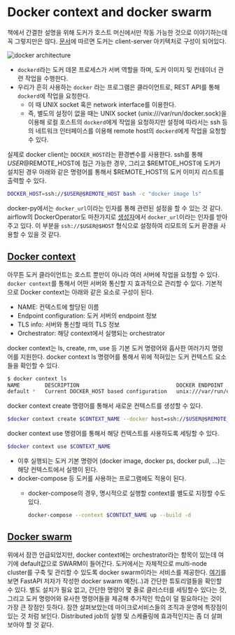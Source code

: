 # Docker context and docker swarm

책에서 간결한 설명을 위해 도커가 호스트 머신에서만 작동 가능한 것으로 이야기하는데 꼭 그렇지만은 않다.
[문서](https://docs.docker.com/get-started/overview/#docker-architecture)에 따르면 도커는 client-server 아키텍처로 구성이 되어있다.

![docker architecture](https://docs.docker.com/engine/images/architecture.svg)

- `dockerd`라는 도커 데몬 프로세스가 서버 역할을 하며, 도커 이미지 및 컨테이너 관련 작업을 수행한다.
- 우리가 흔히 사용하는 `docker` 라는 프로그램은 클라이언트로, REST API를 통해 `dockerd`에 작업을 요청한다.
  - 이 때 UNIX socket 혹은 network interface를 이용한다.
  - 즉, 별도의 설정이 없을 때는 UNIX socket (unix:///var/run/docker.sock)을 이용해
   로컬 호스트의 `dockerd`에게 작업을 요청하지만 설정에 따라서는 ssh 등의 네트워크 인터페이스를 이용해
   remote host의 `dockerd`에게 작업을 요청할 수 있다.

실제로 docker client는 `DOCKER_HOST`라는 환경변수를 사용한다. ssh를 통해 $USER@$REMOTE_HOST에 접근 가능한 경우, 그리고
$REMTOE_HOST에 도커가 설치된 경우 아래와 같은 명령어를 통해서 $REMOTE_HOST의 도커 이미지 리스트를 출력할 수 있다.

```bash
DOCKER_HOST=ssh://$USER@$REMOTE_HOST bash -c "docker image ls"
```

docker-py에서는 `docker_url`이라는 인자를 통해 관련된 설정을 할 수 있는 것 같다. airflow의 DockerOperator도 마찬가지로 [생성자](https://airflow.apache.org/docs/apache-airflow-providers-docker/stable/_api/airflow/providers/docker/operators/docker/index.html#airflow.providers.docker.operators.docker.DockerOperator)에서 `docker_url`이라는 인자를 받아주고 있다. 이 부분을 `ssh://$USER@$HOST` 형식으로 설정하여 리모트의 도커 환경을 사용할 수 있을 것 같다.

## [Docker context](https://docs.docker.com/engine/context/working-with-contexts/)

아무튼 도커 클라이언트는 호스트 뿐만이 아니라 여러 서버에 작업을 요청할 수 있다.
`docker context`를 통해서 어떤 서버와 통신할 지 효과적으로 관리할 수 있다.
기본적으로 Docker context는 아래와 같은 요소로 구성이 된다.

- NAME: 컨텍스트에 할당된 이름
- Endpoint configuration: 도커 서버의 endpoint 정보
- TLS info: 서버와 통신할 때의 TLS 정보
- Orchestrator: 해당 context에서 실행되는 orchestrator

docker context는 ls, create, rm, use 등 기본 도커 명령어와 흡사한 여러가지 명령어를 지원한다.
docker context ls 명령어를 통해서 위에 적혀있는 도커 컨텍스트 요소들을 확인할 수 있다.

```bash
$ docker context ls
NAME        DESCRIPTION                               DOCKER ENDPOINT               KUBERNETES ENDPOINT   ORCHESTRATOR
default *   Current DOCKER_HOST based configuration   unix:///var/run/docker.sock                         swarm
```

docker context create 명령어를 통해서 새로운 컨텍스트를 생성할 수 있다.

```bash
$docker context create $CONTEXT_NAME --docker host=ssh://$USER@$REMOTE_HOST
```

docker context use 명령어를 통해서 해당 컨텍스트를 사용하도록 세팅할 수 있다.

```bash
$docker context use $CONTEXT_NAME
```

- 이후 실행되는 도커 기본 명령어 (docker image, docker ps, docker pull, ...)는 해당 컨텍스트에서 실행이 된다.
- docker-compose 등 도커를 사용하는 프로그램에도 적용이 된다.
  - docker-compose의 경우, 명시적으로 실행할 context를 별도로 지정할 수도 있다.

    ```bash
    docker-compose --context $CONTEXT_NAME up --build -d
    ```

## [Docker swarm](https://docs.docker.com/engine/swarm/)

위에서 잠깐 언급되었지만, docker context에는 orchestrator라는 항목이 있는데 여기에 default값으로 SWARM이 들어간다.
도커에서는 자체적으로 multi-node cluster를 구축 및 관리할 수 있도록 docker swarm이라는 서비스를 제공한다.
[여기](https://dockerswarm.rocks/)를 보면 FastAPI 저자가 작성한 docker swarm 예찬(..)과 간단한 튜토리얼들을 확인할 수 있다.
별도 설치가 필요 없고, 간단한 명령어 몇 줄로 클러스터를 세팅할수 있다는 것, 그리고 도커 명령어와 유사한 명령어들을 제공해
추가적인 학습이 덜 필요하다는 것이 가장 큰 장점인 듯하다.
잠깐 살펴보았는데 마이크로서비스들의 조직과 운영에 특장점이 있는 것 처럼 보인다.
Distributed job의 실행 및 스케쥴링에 효과적인지는 좀 더 살펴보아야 할 것 같다.